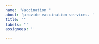 ```yaml
---
name: 'Vaccination '
about: 'provide vaccination services. '
title: ''
labels: ''
assignees: ''

---
```



